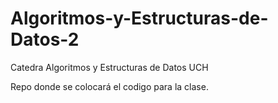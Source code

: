 # Algoritmos-y-Estructuras-de-Datos-2
Catedra Algoritmos y Estructuras de Datos UCH 


Repo donde se colocará el codigo para la clase. 

